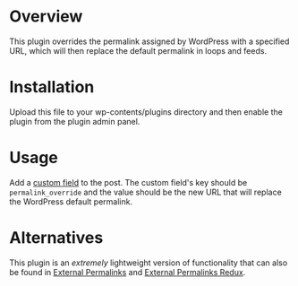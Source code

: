 # Overview

This plugin overrides the permalink assigned by WordPress with a specified URL, which will then replace the default permalink in loops and feeds.

# Installation

Upload this file to your wp-contents/plugins directory and then enable the plugin from the plugin admin panel.

# Usage

Add a [custom field](https://codex.wordpress.org/Custom_Fields) to the post. The custom field's key should be `permalink_override` and the value should be the new URL that will replace the WordPress default permalink.

# Alternatives

This plugin is an *extremely* lightweight version of functionality that can also be found in [External Permalinks](https://wordpress.org/plugins-wp/external-permalinks/) and [External Permalinks Redux](https://wordpress.org/plugins-wp/external-permalinks-redux/).
